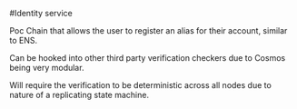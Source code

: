 #Identity service

Poc Chain that allows the user to register an alias for their account, similar to ENS.

Can be hooked into other third party verification checkers due to Cosmos being very modular.

Will require the verification to be deterministic across all nodes due to nature of a replicating state machine.
